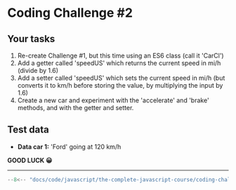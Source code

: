 # Coding Challenge #2

## Your tasks

1. Re-create Challenge #1, but this time using an ES6 class (call it 'CarCl')
2. Add a getter called 'speedUS' which returns the current speed in mi/h (divide by 1.6)
3. Add a setter called 'speedUS' which sets the current speed in mi/h (but converts it to km/h before storing the value, by multiplying the input by 1.6)
4. Create a new car and experiment with the 'accelerate' and 'brake' methods, and with the getter and setter.

## Test data

* **Data car 1:** 'Ford' going at 120 km/h

**GOOD LUCK 😀**

---

```javascript
--8<-- "docs/code/javascript/the-complete-javascript-course/coding-challenges/object-oriented-programming-oop/challenge-2.js"
```
